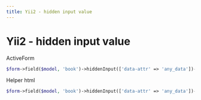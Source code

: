 ```yaml
---
title: Yii2 - hidden input value
---
```


<h1 class="header">Yii2 - hidden input value</h1>

ActiveForm
```php
$form->field($model, 'book')->hiddenInput(['data-attr' => 'any_data'])->label(false);
```

Helper html
```php
$form->field($model, 'book')->hiddenInput(['data-attr' => 'any_data'])->label(false);
```